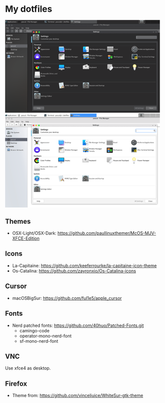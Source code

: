 # My dotfiles

![screenshot-dark](docs/screenshot-dark.png)
![screenshot-light](docs/screenshot-light.png)


## Themes

* OSX-Light/OSX-Dark: https://github.com/paullinuxthemer/McOS-MJV-XFCE-Edition

## Icons

* La-Capitaine: https://github.com/keeferrourke/la-capitaine-icon-theme
* Os-Catalina: https://github.com/zayronxio/Os-Catalina-icons

## Cursor

* macOSBigSur: https://github.com/ful1e5/apple_cursor

## Fonts

* Nerd patched fonts: https://github.com/40huo/Patched-Fonts.git
   * camingo-code
   * operator-mono-nerd-font
   * sf-mono-nerd-font

## VNC

Use xfce4 as desktop.

## Firefox

* Theme from: https://github.com/vinceliuice/WhiteSur-gtk-theme
